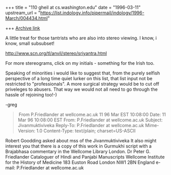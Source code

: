 +++
title = "110 gheil at cs.washington.edu"
date = "1996-03-11"
upstream_url = "https://list.indology.info/pipermail/indology/1996-March/004434.html"

+++
[Archive link](https://list.indology.info/pipermail/indology/1996-March/004434.html)

A little treat for those tantrists who are also into stereo
viewing. I know, i know, small subsubset!

http://www.scn.org/tl/anvil/stereo/sriyantra.html

For more stereograms, click on my initials - something for the
Irish too.

Speaking of minorities i would like to suggest that, from the
purely selfish perspective of a long time quiet lurker on this
list, that list input not be restricted to "professionals". A
more surgical strategy would be to cut off priveleges to abusers.
That way we would not all need to go through the hassle of
rejoining too!-)

-greg


> From P.Friedlander at wellcome.ac.uk 11 96 Mar EST 10:08:00
Date: 11 Mar 96 10:08:00 EST
From: P.Friedlander at wellcome.ac.uk
Subject: Jivanmuktiviveka
Reply-To: P.Friedlander at wellcome.ac.uk
Mime-Version: 1.0
Content-Type: text/plain; charset=US-ASCII

Robert Goodding asked about mss of the Jivanmuktiviveka
It also might interest you that there is a copy of this work in Gurmukhi 
script with a Brajabhasa commentary in the Wellcome Library London.
Dr Peter G. Friedlander
Cataloguer of Hindi and Panjabi Manuscripts
Wellcome Institute for the History of Medicine
183 Euston Road
London NW1 2BN
England
e-mail: P.Friedlander at wellcome.ac.uk




